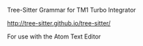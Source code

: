 
Tree-Sitter Grammar for TM1 Turbo Integrator

http://tree-sitter.github.io/tree-sitter/


For use with the Atom Text Editor